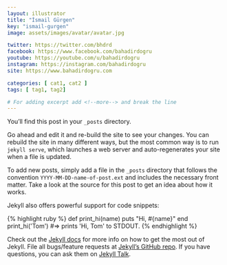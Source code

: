 ```yaml
---
layout: illustrator
title: "İsmail Gürgen"
key: "ismail-gurgen"
image: assets/images/avatar/avatar.jpg

twitter: https://twitter.com/bhdrd
facebook: https://www.facebook.com/bahadirdogru
youtube: https://youtube.com/u/bahadirdogru
instagram: https://instagram.com/bahadirdogru
site: https://www.bahadirdogru.com

categories: [ cat1, cat2 ]
tags: [ tag1, tag2]

# For adding excerpt add <!--more--> and break the line
---
```

You’ll find this post in your `_posts` directory.
<!--more-->
Go ahead and edit it and re-build the site to see your changes. You can rebuild the site in many different ways, but the most common way is to run `jekyll serve`, which launches a web server and auto-regenerates your site when a file is updated.

To add new posts, simply add a file in the `_posts` directory that follows the convention `YYYY-MM-DD-name-of-post.ext` and includes the necessary front matter. Take a look at the source for this post to get an idea about how it works.

Jekyll also offers powerful support for code snippets:

{% highlight ruby %}
def print_hi(name)
  puts "Hi, #{name}"
end
print_hi('Tom')
#=> prints 'Hi, Tom' to STDOUT.
{% endhighlight %}

Check out the [Jekyll docs][jekyll-docs] for more info on how to get the most out of Jekyll. File all bugs/feature requests at [Jekyll’s GitHub repo][jekyll-gh]. If you have questions, you can ask them on [Jekyll Talk][jekyll-talk].

[jekyll-docs]: https://jekyllrb.com/docs/home
[jekyll-gh]:   https://github.com/jekyll/jekyll
[jekyll-talk]: https://talk.jekyllrb.com/
